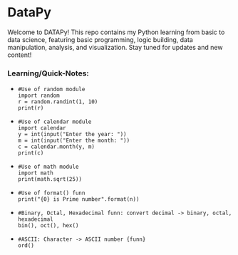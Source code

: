 # DataPy
Welcome to DATAPy! This repo contains my Python learning from basic to data science, featuring basic programming, logic building, data manipulation, analysis, and visualization. Stay tuned for updates and new content!

### **Learning/Quick-Notes:**  
-     #Use of random module
      import random
      r = random.randint(1, 10)
      print(r)

-     #Use of calendar module
      import calendar
      y = int(input("Enter the year: "))
      m = int(input("Enter the month: "))
      c = calendar.month(y, m)
      print(c)

-     #Use of math module
      import math
      print(math.sqrt(25))

-     #Use of format() funn
      print("{0} is Prime number".format(n))

-     #Binary, Octal, Hexadecimal funn: convert decimal -> binary, octal, hexadecimal
      bin(), oct(), hex()

-     #ASCII: Character -> ASCII number {funn}
      ord() 
